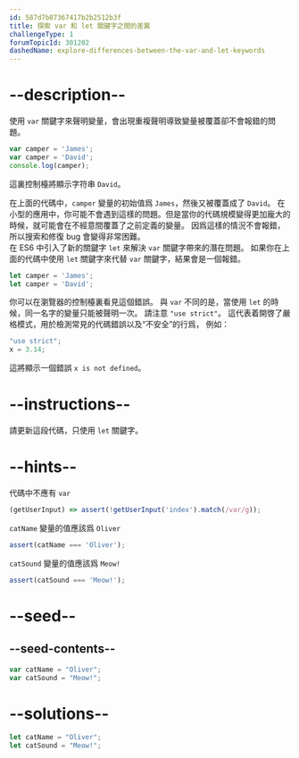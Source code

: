 ```yaml
---
id: 587d7b87367417b2b2512b3f
title: 探索 var 和 let 關鍵字之間的差異
challengeType: 1
forumTopicId: 301202
dashedName: explore-differences-between-the-var-and-let-keywords
---
```


# --description--

使用 `var` 關鍵字來聲明變量，會出現重複聲明導致變量被覆蓋卻不會報錯的問題。

```js
var camper = 'James';
var camper = 'David';
console.log(camper);
```

這裏控制檯將顯示字符串 `David`。

在上面的代碼中，`camper` 變量的初始值爲 `James`，然後又被覆蓋成了 `David`。 在小型的應用中，你可能不會遇到這樣的問題。但是當你的代碼規模變得更加龐大的時候，就可能會在不經意間覆蓋了之前定義的變量。 因爲這樣的情況不會報錯，所以搜索和修復 bug 會變得非常困難。  
在 ES6 中引入了新的關鍵字 `let` 來解決 `var` 關鍵字帶來的潛在問題。 如果你在上面的代碼中使用 `let` 關鍵字來代替 `var` 關鍵字，結果會是一個報錯。

```js
let camper = 'James';
let camper = 'David';
```

你可以在瀏覽器的控制檯裏看見這個錯誤。 與 `var` 不同的是，當使用 `let` 的時候，同一名字的變量只能被聲明一次。 請注意 `"use strict"`。 這代表着開啓了嚴格模式，用於檢測常見的代碼錯誤以及“不安全”的行爲， 例如：

```js
"use strict";
x = 3.14;
```

這將顯示一個錯誤 `x is not defined`。

# --instructions--

請更新這段代碼，只使用 `let` 關鍵字。

# --hints--

代碼中不應有 `var`

```js
(getUserInput) => assert(!getUserInput('index').match(/var/g));
```

`catName` 變量的值應該爲 `Oliver`

```js
assert(catName === 'Oliver');
```

`catSound` 變量的值應該爲 `Meow!`

```js
assert(catSound === 'Meow!');
```

# --seed--

## --seed-contents--

```js
var catName = "Oliver";
var catSound = "Meow!";
```

# --solutions--

```js
let catName = "Oliver";
let catSound = "Meow!";
```
